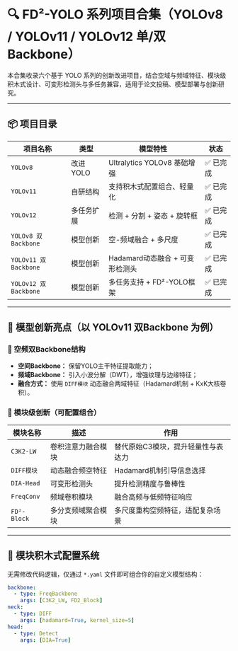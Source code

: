 # 🔍 FD²-YOLO 系列项目合集（YOLOv8 / YOLOv11 / YOLOv12 单/双 Backbone）

本合集收录六个基于 YOLO 系列的创新改进项目，结合空域与频域特征、模块级积木式设计、可变形检测头与多任务兼容，适用于论文投稿、模型部署与创新研究。

---

## 📦 项目目录

| 项目名称 | 类型 | 模型特性 | 状态 |
|----------|------|----------|------|
| `YOLOv8` | 改进YOLO | Ultralytics YOLOv8 基础增强 | ✅ 已完成 |
| `YOLOv11` | 自研结构 | 支持积木式配置组合、轻量化 | ✅ 已完成 |
| `YOLOv12` | 多任务扩展 | 检测 + 分割 + 姿态 + 旋转框 | ✅ 已完成 |
| `YOLOv8 双Backbone` | 模型创新 | 空-频域融合 + 多尺度 | ✅ 已完成 |
| `YOLOv11 双Backbone` | 模型创新 | Hadamard动态融合 + 可变形检测头 | ✅ 已完成 |
| `YOLOv12 双Backbone` | 模型创新 | 多任务支持 + FD²-YOLO框架 | ✅ 已完成 |

---

## 🚀 模型创新亮点（以 YOLOv11 双Backbone 为例）

### 🧠 空频双Backbone结构

- **空间Backbone：** 保留YOLO主干特征提取能力；
- **频域Backbone：** 引入小波分解（DWT），增强纹理与边缘特征；
- **融合方式：** 使用 `DIFF模块` 动态融合两域特征（Hadamard机制 + KxK大核卷积）。

### 🔧 模块级创新（可配置组合）

| 模块名称 | 描述 | 作用 |
|----------|------|------|
| `C3K2-LW` | 卷积注意力融合模块 | 替代原始C3模块，提升轻量性与表达力 |
| `DIFF模块` | 动态融合频空特征 | Hadamard机制引导信息选择 |
| `DIA-Head` | 可变形检测头 | 提升检测精度与鲁棒性 |
| `FreqConv` | 频域卷积模块 | 融合高频与低频特征响应 |
| `FD²-Block` | 多分支频域聚合模块 | 多尺度重构空频特征，适配复杂场景 |

---

## 🧱 模块积木式配置系统

无需修改代码逻辑，仅通过 `*.yaml` 文件即可组合你的自定义模型结构：

```yaml
backbone:
  - type: FreqBackbone
    args: [C3K2_LW, FD2_Block]
neck:
  - type: DIFF
    args: [hadamard=True, kernel_size=5]
head:
  - type: Detect
    args: [DIA=True]
